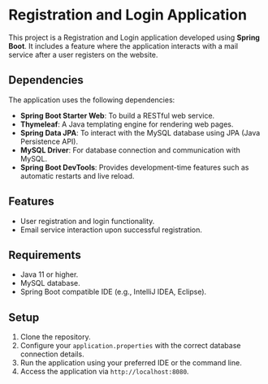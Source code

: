# Registration and Login Application

This project is a Registration and Login application developed using **Spring Boot**. It includes a feature where the application interacts with a mail service after a user registers on the website.

## Dependencies

The application uses the following dependencies:

- **Spring Boot Starter Web**: To build a RESTful web service.
- **Thymeleaf**: A Java templating engine for rendering web pages.
- **Spring Data JPA**: To interact with the MySQL database using JPA (Java Persistence API).
- **MySQL Driver**: For database connection and communication with MySQL.
- **Spring Boot DevTools**: Provides development-time features such as automatic restarts and live reload.

## Features

- User registration and login functionality.
- Email service interaction upon successful registration.

## Requirements

- Java 11 or higher.
- MySQL database.
- Spring Boot compatible IDE (e.g., IntelliJ IDEA, Eclipse).

## Setup

1. Clone the repository.
2. Configure your `application.properties` with the correct database connection details.
3. Run the application using your preferred IDE or the command line.
4. Access the application via `http://localhost:8080`.

